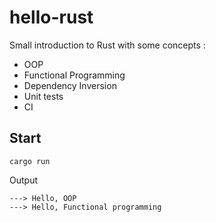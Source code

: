 # hello-rust

Small introduction to Rust with some concepts :

- OOP
- Functional Programming
- Dependency Inversion
- Unit tests
- CI

## Start

```
cargo run
```

Output

```
---> Hello, OOP
---> Hello, Functional programming
```

